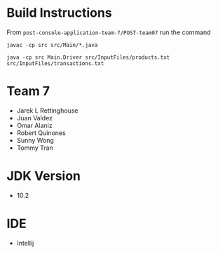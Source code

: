 # Build Instructions
 From `post-console-application-team-7/POST-team07` run the command
 
 `javac -cp src src/Main/*.java`
 
 `java -cp src Main.Driver src/InputFiles/products.txt src/InputFiles/transactions.txt`

# Team 7

- Jarek L Rettinghouse
- Juan Valdez
- Omar Alaniz
- Robert Quinones
- Sunny Wong
- Tommy Tran

# JDK Version
- 10.2

# IDE
- Intellij
